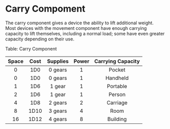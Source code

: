 # Carry Compoment

The carry component gives a device the ability to lift additional
weight. Most devices with the movement component have enough carrying
capacity to lift themselves, including a normal load; some have even
greater capacity depending on their use.

Table: Carry Component

| Space | Cost  | Supplies | Power | Carrying Capacity |
| :---: | :---: | :------: | :---: | :---------------: |
| 0     | 1D0   | 0 gears  | 1     | Pocket            |
| 0     | 1D0   | 0 gears  | 1     | Handheld          |
| 1     | 1D6   | 1 gear   | 1     | Portable          |
| 2     | 1D6   | 1 gear   | 1     | Person            |
| 4     | 1D8   | 2 gears  | 2     | Carriage          |
| 8     | 1D10  | 3 gears  | 4     | Room              |
| 16    | 1D12  | 4 gears  | 8     | Building          |

